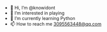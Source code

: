 - 👋 Hi, I’m @knowidont
- 👀 I’m interested in playing
- 🌱 I’m currently learning Python
- 📫 How to reach me 3095563448@qq.com
